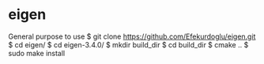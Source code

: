 # eigen
General purpose to use
$ git clone https://github.com/Efekurdoglu/eigen.git
$ cd eigen/
$ cd eigen-3.4.0/
$ mkdir build_dir
$ cd build_dir
$ cmake ..
$ sudo make install
